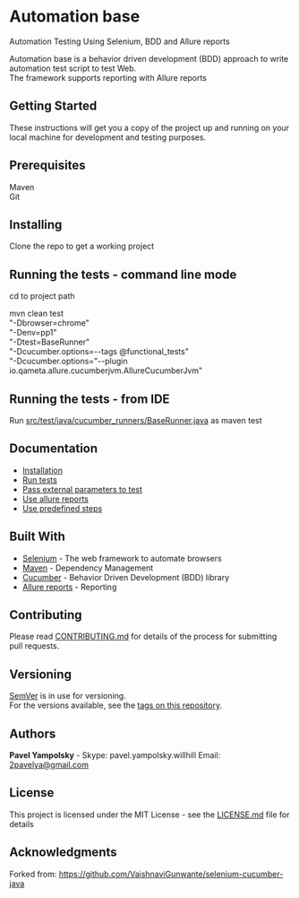 # Automation base

Automation Testing Using Selenium, BDD and Allure reports

Automation base is a behavior driven development (BDD) approach to write automation test script to test Web.  
The framework supports reporting with Allure reports

Getting Started
-------------
These instructions will get you a copy of the project up and running on your local machine for development and testing purposes.

Prerequisites
--------------
Maven  
Git

Installing
-------------
Clone the repo to get a working project


Running the tests - command line mode
-------------------
cd to project path  

mvn clean test   
"-Dbrowser=chrome"  
"-Denv=pp1"  
"-Dtest=BaseRunner"  
"-Dcucumber.options=--tags @functional_tests"  
"-Dcucumber.options="--plugin io.qameta.allure.cucumberjvm.AllureCucumberJvm"

Running the tests - from IDE  
-------------------
Run [src/test/java/cucumber_runners/BaseRunner.java](src/test/java/cucumber_runners/BaseRunner.java)  as maven test


Documentation
-------------
* [Installation](doc/installation.md)
* [Run tests](doc/run_tests.md)
* [Pass external parameters to test](doc/working_with_parameters.md)
* [Use allure reports](doc/allure_reports.md)
* [Use predefined steps](doc/canned_steps.md)

Built With
-------------
* [Selenium](http://www.seleniumhq.org/) - The web framework to automate browsers
* [Maven](https://maven.apache.org/) - Dependency Management
* [Cucumber](https://cucumber.io/) - Behavior Driven Development (BDD) library 
* [Allure reports](http://allure.qatools.ru/) - Reporting 

Contributing
-------------
Please read [CONTRIBUTING.md](doc/CONTRIBUTING.md) for details of the process for submitting pull requests.

Versioning
-------------
[SemVer](http://semver.org/) is in use for versioning.   
For the versions available, see the [tags on this repository](https://github.com/your/project/tags). 

Authors
-------------
**Pavel Yampolsky**  - Skype: pavel.yampolsky.willhill Email: 2pavelya@gmail.com

License
-------------
This project is licensed under the MIT License - see the [LICENSE.md](LICENSE.md) file for details

Acknowledgments
-------------
Forked from: https://github.com/VaishnaviGunwante/selenium-cucumber-java